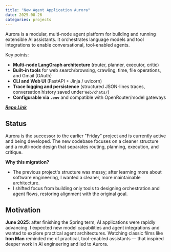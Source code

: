 ```yaml
---
title: "New Agent Application Aurora"
date: 2025-08-26
categories: projects
---
```


Aurora is a modular, multi-node agent platform for building and running extensible AI assistants. It orchestrates language models and tool integrations to enable conversational, tool-enabled agents.

Key points:

- **Multi-node LangGraph architecture** (router, planner, executor, critic)
- **Built-in tools** for web search/browsing, crawling, time, file operations, and Gmail (OAuth)
- **CLI and Web UI** (FastAPI + Jinja / uvicorn)
- **Trace logging and persistence** (structured JSON-lines traces, conversation history saved under `Web/chats/`)
- **Configurable via `.env`** and compatible with OpenRouter/model gateways

[***Repo Link***](https://github.com/ZihaoFU245/Aurora)

## Status
Aurora is the successor to the earlier "Friday" project and is currently active and being developed. The new codebase focuses on a cleaner structure and a multi-node design that separates routing, planning, execution, and critique.

**Why this migration?**
- The previous project's structure was messy; after learning more about software engineering, I wanted a cleaner, more maintainable architecture.
- I shifted focus from building only tools to designing orchestration and agent flows, restoring alignment with the original goal.

## Motivation
**June 2025**: after finishing the Spring term, AI applications were rapidly advancing. I expected new model capabilities and agent integrations and wanted to explore practical agent architectures. Watching classic films like **Iron Man** reminded me of practical, tool-enabled assistants — that inspired deeper work in AI engineering and led to Aurora.

